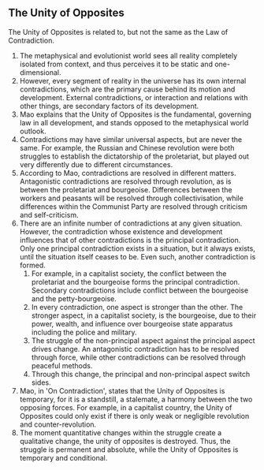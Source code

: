 ## The Unity of Opposites
The Unity of Opposites is related to, but not the same as the Law of Contradiction.

1. The metaphysical and evolutionist world sees all reality completely isolated from context, and thus perceives it to be static and one-dimensional.
2. However, every segment of reality in the universe has its own internal contradictions, which are the primary cause behind its motion and development. External contradictions, or interaction and relations with other things, are secondary factors of its development.
3. Mao explains that the Unity of Opposites is the fundamental, governing law in all development, and stands opposed to the metaphysical world outlook.
4. Contradictions may have similar universal aspects, but are never the same. For example, the Russian and Chinese revolution were both struggles to establish the dictatorship of the proletariat, but played out very differently due to different circumstances.
5. According to Mao, contradictions are resolved in different matters. Antagonistic contradictions are resolved through revolution, as is between the proletariat and bourgeoise. Differences between the workers and peasants will be resolved through collectivisation, while differences within the Communist Party are resolved through criticism and self-criticism.
6. There are an infinite number of contradictions at any given situation. However, the contradiction whose existence and development influences that of other contradictions is the principal contradiction. Only one principal contradiction exists in a situation, but it always exists, until the situation itself ceases to be. Even such, another contradiction is formed. 
    1. For example, in a capitalist society, the conflict between the proletariat and the bourgeoise forms the principal contradiction. Secondary contradictions include conflict between the bourgeoise and the petty-bourgeoise.
    2. In every contradiction, one aspect is stronger than the other. The stronger aspect, in a capitalist society, is the bourgeoise, due to their power, wealth, and influence over bourgeoise state apparatus including the police and military.
    3. The struggle of the non-principal aspect against the principal aspect drives change.  An antagonistic contradiction has to be resolved through force, while other contradictions can be resolved through peaceful methods. 
    4. Through this change, the principal and non-principal aspect switch sides. 
7. Mao, in 'On Contradiction', states that the Unity of Opposites is temporary, for it is a standstill, a stalemate, a harmony between the two opposing forces. For example, in a capitalist country, the Unity of Opposites could only exist if there is only weak or negligible  revolution and counter-revolution.
8. The moment quantitative changes within the struggle create a qualitative change, the unity of opposites is destroyed. Thus, the struggle is permanent and absolute, while the Unity of Opposites is temporary and conditional.
